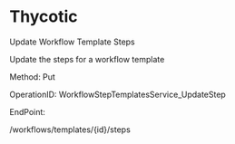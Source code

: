 #     Thycotic


Update Workflow Template Steps

Update the steps for a workflow template

Method: Put

OperationID: WorkflowStepTemplatesService_UpdateStep

EndPoint:

/workflows/templates/{id}/steps
